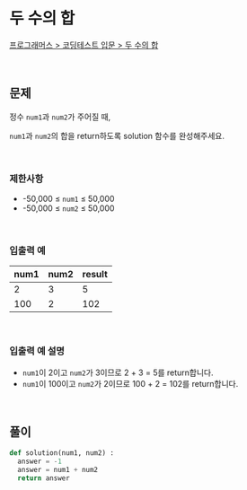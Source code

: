 # 두 수의 합

[프로그래머스 > 코딩테스트 입문 > 두 수의 합](https://school.programmers.co.kr/learn/courses/30/lessons/120802)

<br/>

## 문제

정수 `num1`과 `num2`가 주어질 때,

`num1`과 `num2`의 합을 return하도록 solution 함수를 완성해주세요.

<br/>

### 제한사항
- -50,000 ≤ `num1` ≤ 50,000
- -50,000 ≤ `num2` ≤ 50,000

<br/>

### 입출력 예

| num1 | num2 | result |
| ---- | ---- | ------ |
| 2    | 3    | 5      |
| 100  | 2    | 102    |

<br/>

### 입출력 예 설명
- `num1`이 2이고 `num2`가 3이므로 2 + 3 = 5를 return합니다.
- `num1`이 100이고 `num2`가 2이므로 100 + 2 = 102를 return합니다.

<br/>

## 풀이

```Python
def solution(num1, num2) :
  answer = -1
  answer = num1 + num2
  return answer
```
